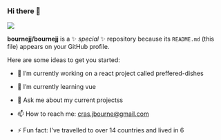 ### Hi there 👋


![](https://c.tenor.com/hStv0P01ApoAAAAM/man-standing.gif)



**bournejj/bournejj** is a ✨ _special_ ✨ repository because its `README.md` (this file) appears on your GitHub profile.

Here are some ideas to get you started:

- 🔭 I’m currently working on a react project called preffered-dishes
- 🌱 I’m currently learning vue

- 💬 Ask me about my current projectss
- 📫 How to reach me: cras.jbourne@gmail.com
- ⚡ Fun fact: I've travelled to over 14 countries and lived in 6
